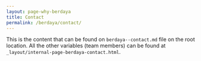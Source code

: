 ```yaml
---
layout: page-why-berdaya
title: Contact
permalink: /berdaya/contact/
---
```


This is the content that can be found on `berdaya--contact.md` file on the root location. All the other variables (team members) can be found at `_layout/internal-page-berdaya-contact.html`.
